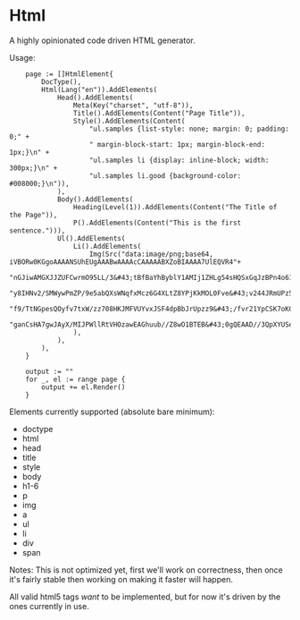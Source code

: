 # Html

A highly opinionated code driven HTML generator.

Usage:
```golang
    page := []HtmlElement{
		DocType(),
		Html(Lang("en")).AddElements(
			Head().AddElements(
				Meta(Key("charset", "utf-8")),
				Title().AddElements(Content("Page Title")),
				Style().AddElements(Content(
					"ul.samples {list-style: none; margin: 0; padding: 0;" +
					" margin-block-start: 1px; margin-block-end: 1px;}\n" +
					"ul.samples li {display: inline-block; width: 300px;}\n" +
					"ul.samples li.good {background-color: #008000;}\n")),
			),
			Body().AddElements(
				Heading(Level(1)).AddElements(Content("The Title of the Page")),
				P().AddElements(Content("This is the first sentence."))),
			Ul().AddElements(
				Li().AddElements(
					Img(Src("data:image/png;base64, iVBORw0KGgoAAAANSUhEUgAAABwAAAAcCAAAAABXZoBIAAAA7UlEQVR4"+
						"nGJiwAMGXJJZUFCwrmO95LL/3&#43;tBfBaYhByblY1AMIj1ZHLg54sHQSxGqJzBPn4o61/SV4Zn728imyh4&#43;"+
						"y8IHNv2/SMWywPmZP/9e5abQXsWNqfxMcz6G4XLtZ8YPjKkMOL0Fve&#43;v244JRmUPz5ckINTNvDD37/lErhkdX"+
						"f9/TtNGpesQOyfv7txW/zz708HKJMFVUYvxJSF4dpBbJrUpzz9&#43;/fvr21YpCSK7oKC96QfppS401VwyAdiBpL"+
						"ganCsHA7gwJAyX/MIJPWllRtVHOzawEAGhuub//Z8wO1BTEB&#43;0gQEAAD//3QpXYUSeN4MAAAAAElFTkSuQmCC")),
				),
			),
		),
	}

	output := ""
	for _, el := range page {
		output += el.Render()
	}
```

Elements currently supported (absolute bare minimum):
 * doctype
 * html
 * head
 * title
 * style
 * body
 * h1-6
 * p
 * img
 * a
 * ul
 * li
 * div
 * span
 

Notes:
This is not optimized yet, first we'll work on correctness, then once it's fairly stable then working on making it 
faster will happen.

All valid html5 tags *want* to be implemented, but for now it's driven by the ones currently in use. 
